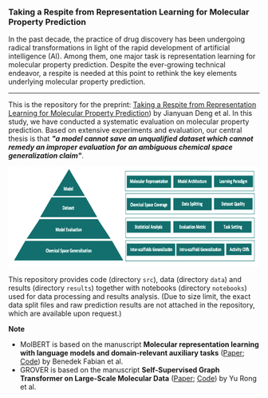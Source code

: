 ### Taking a Respite from Representation Learning for Molecular Property Prediction

In the past decade, the practice of drug discovery has been undergoing radical transformations in light of the rapid development of artificial intelligence (AI). Among them, one major task is representation learning for molecular property prediction. 
Despite the ever-growing technical endeavor, a respite is needed at this point to rethink the key elements underlying molecular property prediction.

--- 
This is the repository for the preprint: [Taking a Respite from Representation Learning for Molecular Property Prediction](https://arxiv.org/abs/2209.13492)) by Jianyuan Deng et al.
In this study, we have conducted a systematic evaluation on molecular property prediction. 
Based on extensive experiments and evaluation, our central thesis is that **_"a model cannot save an unqualified dataset which cannot remedy an improper evaluation for an ambiguous chemical space generalization claim"_**. 

<p align="center">
  <img width="800" height="200" src="/images/respite22.png">
</p>

This repository provides code (directory `src`), data (directory `data`) and results (directory `results`) together with notebooks (directory `notebooks`) used for data processing and results analysis. (Due to size limit, the exact data split files and raw prediction results are not attached in the repository, which are available upon request.)


**Note** <br>
* MolBERT is based on the manuscript **Molecular representation learning with language models and domain-relevant auxiliary tasks** ([Paper](https://arxiv.org/abs/2011.13230); [Code](https://github.com/BenevolentAI/MolBERT)) by Benedek Fabian et al. <br>
* GROVER is based on the manuscript **Self-Supervised Graph Transformer on Large-Scale Molecular Data** ([Paper](https://arxiv.org/abs/2007.02835); [Code](https://github.com/tencent-ailab/grover)) by Yu Rong et al.